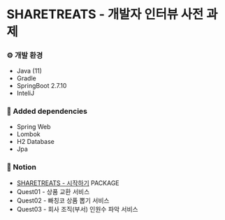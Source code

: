 # SHARETREATS - 개발자 인터뷰 사전 과제



### ⚙ 개발 환경

- Java (11)
- Gradle
- SpringBoot 2.7.10
- InteliJ

### 🔨 Added dependencies

- Spring Web
- Lombok
- H2 Database
- Jpa

### 📌 Notion
- [SHARETREATS - 시작하기](https://www.notion.so/SHARETREATS-6b2a5a0faa1a4b0787e9a43539462096)
 PACKAGE
- Quest01 - 상품 교환 서비스
- Quest02 - 빠칭코 상품 뽑기 서비스 
- Quest03 - 회사 조직(부서) 인원수 파악 서비스
